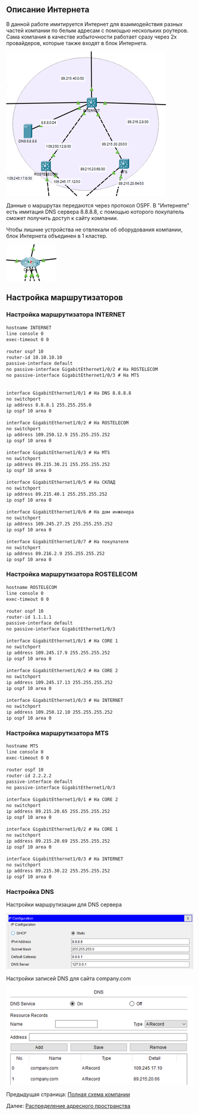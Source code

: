 ## Описание Интернета

В данной работе имитируется Интернет для взаимодействия разных частей компании по белым адресам с помощью нескольких роутеров. Сама компания в качестве избыточности работает сразу через 2х провайдеров, которые также входят в блок Интернета.

![Alt text](../images/1.8.-Интернет.png)

Данные о маршрутах передаются через протокол OSPF. В "Интернете" есть имитация DNS сервера 8.8.8.8, с помощью которого покупатель сможет получить доступ к сайту компании.

Чтобы лишние устройства не отвлекали об оборудования компании, блок Интернета объединен в 1 кластер.

![Alt text](../images/1.10-clasterpng.png)

## Настройка маршрутизаторов


### Настройка маршрутизатора INTERNET

```
hostname INTERNET
line console 0
exec-timeout 0 0

router ospf 10
router-id 10.10.10.10
passive-interface default
no passive-interface GigabitEthernet1/0/2 # На ROSTELECOM
no passive-interface GigabitEthernet1/0/3 # На MTS


interface GigabitEthernet1/0/1 # На DNS 8.8.8.8
no switchport
ip address 8.8.8.1 255.255.255.0
ip ospf 10 area 0

interface GigabitEthernet1/0/2 # На ROSTELECOM
no switchport
ip address 109.250.12.9 255.255.255.252
ip ospf 10 area 0

interface GigabitEthernet1/0/3 # На MTS
no switchport
ip address 89.215.30.21 255.255.255.252
ip ospf 10 area 0

interface GigabitEthernet1/0/5 # На СКЛАД
no switchport
ip address 89.215.40.1 255.255.255.252
ip ospf 10 area 0

interface GigabitEthernet1/0/6 # На дом инженера
no switchport
ip address 109.245.27.25 255.255.255.252
ip ospf 10 area 0

interface GigabitEthernet1/0/7 # На покупателя
no switchport
ip address 89.216.2.9 255.255.255.252
ip ospf 10 area 0
```
### Настройка маршрутизатора ROSTELECOM

```
hostname ROSTELECOM
line console 0
exec-timeout 0 0

router ospf 10
router-id 1.1.1.1
passive-interface default
no passive-interface GigabitEthernet1/0/3

interface GigabitEthernet1/0/1 # На CORE 1
no switchport
ip address 109.245.17.9 255.255.255.252
ip ospf 10 area 0

interface GigabitEthernet1/0/2 # На CORE 2
no switchport
ip address 109.245.17.13 255.255.255.252
ip ospf 10 area 0

interface GigabitEthernet1/0/3 # На INTERNET
no switchport
ip address 109.250.12.10 255.255.255.252
ip ospf 10 area 0
```
### Настройка маршрутизатора MTS

```
hostname MTS
line console 0
exec-timeout 0 0

router ospf 10
router-id 2.2.2.2
passive-interface default
no passive-interface GigabitEthernet1/0/3

interface GigabitEthernet1/0/1 # На CORE 2
no switchport
ip address 89.215.20.65 255.255.255.252
ip ospf 10 area 0

interface GigabitEthernet1/0/2 # На CORE 1
no switchport
ip address 89.215.20.69 255.255.255.252
ip ospf 10 area 0

interface GigabitEthernet1/0/3 # На INTERNET
no switchport
ip address 89.215.30.22 255.255.255.252
ip ospf 10 area 0
```
### Настройка DNS

Настройки маршрутизации для DNS сервера

![Alt text](../images/1.11-DNS-1.png)

Настройки записей DNS для сайта company.com

![Alt text](../images/1.12-DNS-2.png)


Предыдущая страница: [Полная схема компании](../docs/Полная%20схема%20копании)

Далее: [Распределение адресного пространства](../docs/Адресное%20пространство)